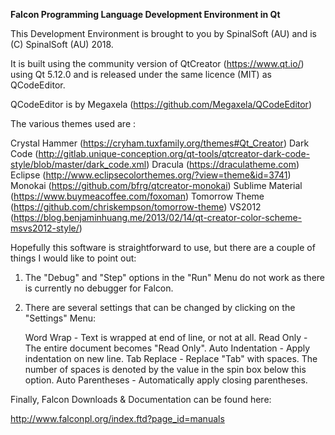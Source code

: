 <b>Falcon Programming Language Development Environment in Qt</b>

This Development Environment is brought to you by SpinalSoft (AU) and is (C) SpinalSoft (AU) 2018.

It is built using the community version of QtCreator (https://www.qt.io/) using Qt 5.12.0 and is released under the same licence (MIT) as QCodeEditor.

QCodeEditor is by Megaxela (https://github.com/Megaxela/QCodeEditor)

The various themes used are :

  Crystal Hammer (https://cryham.tuxfamily.org/themes#Qt_Creator)
  Dark Code (http://gitlab.unique-conception.org/qt-tools/qtcreator-dark-code-style/blob/master/dark_code.xml)
  Dracula (https://draculatheme.com)
  Eclipse (http://www.eclipsecolorthemes.org/?view=theme&id=3741)
  Monokai (https://github.com/bfrg/qtcreator-monokai)
  Sublime Material (https://www.buymeacoffee.com/foxoman)
  Tomorrow Theme (https://github.com/chriskempson/tomorrow-theme)
  VS2012 (https://blog.benjaminhuang.me/2013/02/14/qt-creator-color-scheme-msvs2012-style/)

Hopefully this software is straightforward to use, but there are a couple of things I would like to point out:

  1) The "Debug" and "Step" options in the "Run" Menu do not work as there is currently no debugger for Falcon.

  2) There are several settings that can be changed by clicking on the "Settings" Menu:

        Word Wrap - Text is wrapped at end of line, or not at all.
        Read Only - The entire document becomes "Read Only".
        Auto Indentation - Apply indentation on new line.
        Tab Replace - Replace "Tab" with spaces. 
	              The number of spaces is denoted by the value in the spin box below this option.
        Auto Parentheses - Automatically apply closing parentheses.
	
Finally, Falcon Downloads & Documentation can be found here:

http://www.falconpl.org/index.ftd?page_id=manuals
